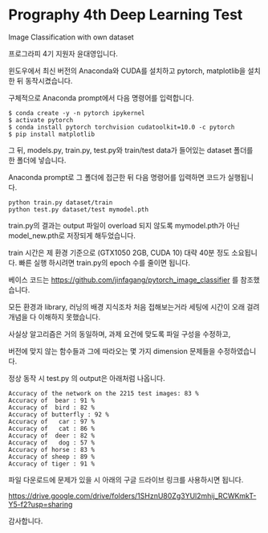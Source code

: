 # Prography 4th Deep Learning Test
Image Classification with own dataset


프로그라피 4기 지원자 윤대영입니다.

윈도우에서 최신 버전의 Anaconda와 CUDA를 설치하고 pytorch, matplotlib을 설치한 뒤 동작시켰습니다.

구체적으로 Anaconda prompt에서 다음 명령어를 입력합니다.

<pre><code>$ conda create -y -n pytorch ipykernel
$ activate pytorch
$ conda install pytorch torchvision cudatoolkit=10.0 -c pytorch
$ pip install matplotlib</code></pre>

그 뒤, models.py, train.py, test.py와 train/test data가 들어있는 dataset 폴더를 한 폴더에 넣습니다.

Anaconda prompt로 그 폴더에 접근한 뒤 다음 명령어를 입력하면 코드가 실행됩니다.

<pre><code>python train.py dataset/train
python test.py dataset/test mymodel.pth</code></pre>

train.py의 결과는 output 파일이 overload 되지 않도록 mymodel.pth가 아닌 model_new.pth로 저장되게 해두었습니다.

train 시간은 제 환경 기준으로 (GTX1050 2GB, CUDA 10) 대략 40분 정도 소요됩니다. 빠른 실행 하시려면 train.py의 epoch 수를 줄이면 됩니다.

베이스 코드는 https://github.com/jinfagang/pytorch_image_classifier 를 참조했습니다.

모든 환경과 library, 러닝의 배경 지식조차 처음 접해보는거라 세팅에 시간이 오래 걸려 개념을 다 이해하지 못했습니다.

사실상 알고리즘은 거의 동일하며, 과제 요건에 맞도록 파일 구성을 수정하고, 

버전에 맞지 않는 함수들과 그에 따라오는 몇 가지 dimension 문제들을 수정하였습니다.

정상 동작 시 test.py 의 output은 아래처럼 나옵니다.

<pre><code>Accuracy of the network on the 2215 test images: 83 %
Accuracy of  bear : 91 %
Accuracy of  bird : 82 %
Accuracy of butterfly : 92 %
Accuracy of   car : 97 %
Accuracy of   cat : 86 %
Accuracy of  deer : 82 %
Accuracy of   dog : 57 %
Accuracy of horse : 83 %
Accuracy of sheep : 89 %
Accuracy of tiger : 91 %</code></pre>

파일 다운로드에 문제가 있을 시 아래의 구글 드라이브 링크를 사용하시면 됩니다.

https://drive.google.com/drive/folders/1SHznU80Zg3YUl2mhij_RCWKmkT-Y5-f2?usp=sharing

감사합니다.
